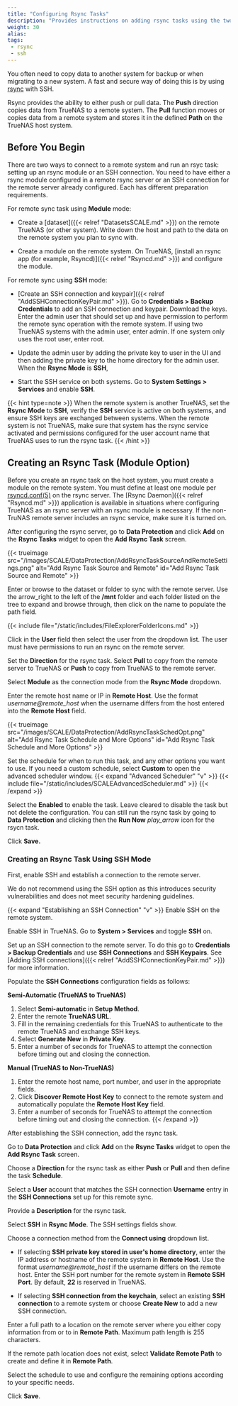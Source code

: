 ```yaml
---
title: "Configuring Rsync Tasks"
description: "Provides instructions on adding rsync tasks using the two methods, module and SSH connection."
weight: 30
alias:
tags:
 - rsync
 - ssh
---
```


You often need to copy data to another system for backup or when migrating to a new system.
A fast and secure way of doing this is by using [rsync](https://rsync.samba.org/) with SSH.

Rsync provides the ability to either push or pull data.
The **Push** direction copies data from TrueNAS to a remote system.
The **Pull** function moves or copies data from a remote system and stores it in the defined **Path** on the TrueNAS host system.

## Before You Begin
There are two ways to connect to a remote system and run an rsyc task: setting up an rsync module or an SSH connection.
You need to have either a rsync module configured in a remote rsync server or an SSH connection for the remote server already configured.
Each has different preparation requirements.

For remote sync task using **Module** mode: 

* Create a [dataset]({{< relref "DatasetsSCALE.md" >}}) on the remote TrueNAS (or other system).
  Write down the host and path to the data on the remote system you plan to sync with.

* Create a module on the remote system.
  On TrueNAS, [install an rsync app (for example, Rsyncd)]({{< relref "Rsyncd.md" >}}) and configure the module.

For remote sync using **SSH** mode:

* [Create an SSH connection and keypair]({{< relref "AddSSHConnectionKeyPair.md" >}}).
  Go to **Credentials > Backup Credentials** to add an SSH connection and keypair. Download the keys.
  Enter the admin user that should set up and have permission to perform the remote sync operation with the remote system.
  If using two TrueNAS systems with the admin user, enter admin. If one system only uses the root user, enter root.

* Update the admin user by adding the private key to user in the UI and then adding the private key to the home directory for the admin user.
  When the **Rsync Mode** is **SSH**, 

* Start the SSH service on both systems. Go to **System Settings > Services** and enable **SSH**.

{{< hint type=note >}}
When the remote system is another TrueNAS, set the **Rsync Mode** to **SSH**, verify the **SSH** service is active on both systems, and ensure SSH keys are exchanged between systems.
When the remote system is not TrueNAS, make sure that system has the rsync service activated and permissions configured for the user account name that TrueNAS uses to run the rsync task.
{{< /hint >}}


## Creating an Rsync Task (Module Option)
Before you create an rsync task on the host system, you must create a module on the remote system.
You must define at least one module per [rsyncd.conf(5)](https://www.samba.org/ftp/rsync/rsyncd.conf.html) on the rsync server.
The [Rsync Daemon]({{< relref "Rsyncd.md" >}}) application is available in situations where configuring TrueNAS as an rsync server with an rsync module is necessary.
If the non-TruNAS remote server includes an rsync service, make sure it is turned on. 

After configuring the rsync server, go to **Data Protection** and click **Add** on the **Rsync Tasks** widget to open the **Add Rsync Task** screen.

{{< trueimage src="/images/SCALE/DataProtection/AddRsyncTaskSourceAndRemoteSettings.png" alt="Add Rsync Task Source and Remote" id="Add Rsync Task Source and Remote" >}}

Enter or browse to the dataset or folder to sync with the remote server.
Use the <span class="material-icons">arrow_right</span> to the left of the **/mnt** folder and each folder listed on the tree to expand and browse through, then click on the name to populate the path field.

{{< include file="/static/includes/FileExplorerFolderIcons.md" >}}

Click in the **User** field then select the user from the dropdown list.
The user must have permissions to run an rsync on the remote server.

Set the **Direction** for the rsync task.
Select **Pull** to copy from the remote server to TrueNAS or **Push** to copy from TrueNAS to the remote server.

Select **Module** as the connection mode from the **Rsync Mode** dropdown.

Enter the remote host name or IP in **Remote Host**.
Use the format *username@remote_host* when the username differs from the host entered into the **Remote Host** field.

{{< trueimage src="/images/SCALE/DataProtection/AddRsyncTaskSchedOpt.png" alt="Add Rsync Task Schedule and More Options" id="Add Rsync Task Schedule and More Options" >}}

Set the schedule for when to run this task, and any other options you want to use.
If you need a custom schedule, select **Custom** to open the advanced scheduler window.
{{< expand "Advanced Scheduler" "v" >}}
{{< include file="/static/includes/SCALEAdvancedScheduler.md" >}}
{{< /expand >}}

Select the **Enabled** to enable the task.
Leave cleared to disable the task but not delete the configuration. 
You can still run the rsync task by going to **Data Protection** and clicking <i class="fa fa-chevron-right"></i> then the **Run Now** <i class="material-icons" aria-hidden="true" title="play_arrow">play_arrow</i> icon for the rsycn task.

Click **Save.**

### Creating an Rsync Task Using SSH Mode 
First, enable SSH and establish a connection to the remote server.

We do not recommend using the SSH option as this introduces security vulnerabilities and does not meet security hardening guidelines.

{{< expand "Establishing an SSH Connection" "v" >}}
Enable SSH on the remote system.

Enable SSH in TrueNAS.
Go to **System > Services** and toggle **SSH** on.

Set up an SSH connection to the remote server.
To do this go to **Credentials > Backup Credentials** and use **SSH Connections** and **SSH Keypairs**.
See [Adding SSH connections]({{< relref "AddSSHConnectionKeyPair.md" >}}) for more information.

Populate the **SSH Connections** configuration fields as follows:

**Semi-Automatic (TrueNAS to TrueNAS)**

1. Select **Semi-automatic** in **Setup Method**.
2. Enter the remote **TrueNAS URL**.
3. Fill in the remaining credentials for this TrueNAS to authenticate to the remote TrueNAS and exchange SSH keys.
4. Select **Generate New** in **Private Key**.
5. Enter a number of seconds for TrueNAS to attempt the connection before timing out and closing the connection.

**Manual (TrueNAS to Non-TrueNAS)**

1. Enter the remote host name, port number, and user in the appropriate fields.
2. Click **Discover Remote Host Key** to connect to the remote system and automatically populate the **Remote Host Key** field.
3. Enter a number of seconds for TrueNAS to attempt the connection before timing out and closing the connection.
{{< /expand >}}

After establishing the SSH connection, add the rsync task.

Go to **Data Protection** and click **Add** on the **Rsync Tasks** widget to open the **Add Rsync Task** screen.

Choose a **Direction** for the rsync task as either **Push** or **Pull** and then define the task **Schedule**.

Select a **User** account that matches the SSH connection **Username** entry in the **SSH Connections** set up for this remote sync.

Provide a **Description** for the rsync task.

Select **SSH** in **Rsync Mode**.
The SSH settings fields show.

Choose a connection method from the **Connect using** dropdown list.

* If selecting **SSH private key stored in user's home directory**, enter the IP address or hostname of the remote system in **Remote Host**.
  Use the format *username@remote_host* if the username differs on the remote host.
  Enter the SSH port number for the remote system in **Remote SSH Port**. By default, **22** is reserved in TrueNAS.

* If selecting **SSH connection from the keychain**, select an existing **SSH connection** to a remote system or choose **Create New** to add a new SSH connection.

Enter a full path to a location on the remote server where you either copy information from or to in **Remote Path**.
Maximum path length is 255 characters.

If the remote path location does not exist, select **Validate Remote Path** to create and define it in **Remote Path**.

Select the schedule to use and configure the remaining options according to your specific needs.

Click **Save**.
